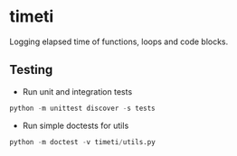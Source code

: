 # timeti
Logging elapsed time of functions, loops and code blocks.

## Testing  

-   Run unit and integration tests   
```python  
python -m unittest discover -s tests  
```  
-   Run simple doctests for utils  
```python  
python -m doctest -v timeti/utils.py  
```  
